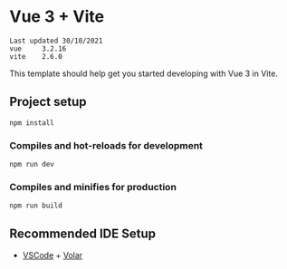 # Vue 3 + Vite

```
Last updated 30/10/2021
vue 	3.2.16
vite 	2.6.0
```

This template should help get you started developing with Vue 3 in Vite.

## Project setup

```
npm install
```

### Compiles and hot-reloads for development

```
npm run dev
```

### Compiles and minifies for production

```
npm run build
```

## Recommended IDE Setup

-  [VSCode](https://code.visualstudio.com/) + [Volar](https://marketplace.visualstudio.com/items?itemName=johnsoncodehk.volar)

